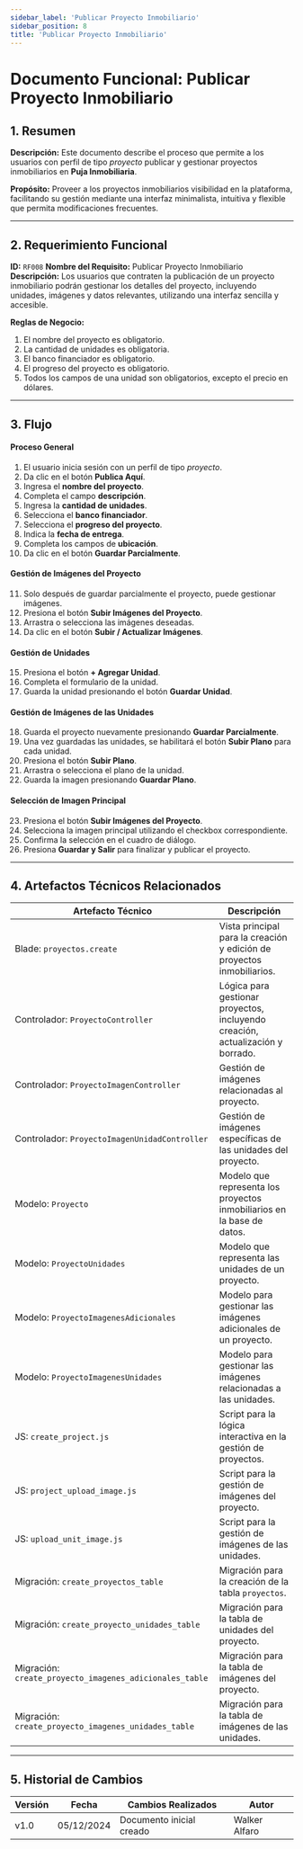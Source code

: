 ```yaml
---
sidebar_label: 'Publicar Proyecto Inmobiliario'
sidebar_position: 8
title: 'Publicar Proyecto Inmobiliario'
---
```


# Documento Funcional: Publicar Proyecto Inmobiliario

## 1. Resumen
**Descripción:** Este documento describe el proceso que permite a los usuarios con perfil de tipo *proyecto* publicar y gestionar proyectos inmobiliarios en **Puja Inmobiliaria**.

**Propósito:** Proveer a los proyectos inmobiliarios visibilidad en la plataforma, facilitando su gestión mediante una interfaz minimalista, intuitiva y flexible que permita modificaciones frecuentes.

---

## 2. Requerimiento Funcional
**ID:** `RF008`
**Nombre del Requisito:** Publicar Proyecto Inmobiliario  
**Descripción:** Los usuarios que contraten la publicación de un proyecto inmobiliario podrán gestionar los detalles del proyecto, incluyendo unidades, imágenes y datos relevantes, utilizando una interfaz sencilla y accesible.

**Reglas de Negocio:**  
1. El nombre del proyecto es obligatorio.  
2. La cantidad de unidades es obligatoria.  
3. El banco financiador es obligatorio.  
4. El progreso del proyecto es obligatorio.  
5. Todos los campos de una unidad son obligatorios, excepto el precio en dólares.  

---

## 3. Flujo
#### Proceso General
1. El usuario inicia sesión con un perfil de tipo *proyecto*.  
2. Da clic en el botón **Publica Aquí**.  
3. Ingresa el **nombre del proyecto**.  
4. Completa el campo **descripción**.  
5. Ingresa la **cantidad de unidades**.  
6. Selecciona el **banco financiador**.  
7. Selecciona el **progreso del proyecto**.  
8. Indica la **fecha de entrega**.  
9. Completa los campos de **ubicación**.  
10. Da clic en el botón **Guardar Parcialmente**.  

#### Gestión de Imágenes del Proyecto
11. Solo después de guardar parcialmente el proyecto, puede gestionar imágenes.  
12. Presiona el botón **Subir Imágenes del Proyecto**.  
13. Arrastra o selecciona las imágenes deseadas.  
14. Da clic en el botón **Subir / Actualizar Imágenes**.

#### Gestión de Unidades
15. Presiona el botón **+ Agregar Unidad**.  
16. Completa el formulario de la unidad.  
17. Guarda la unidad presionando el botón **Guardar Unidad**.

#### Gestión de Imágenes de las Unidades
18. Guarda el proyecto nuevamente presionando **Guardar Parcialmente**.  
19. Una vez guardadas las unidades, se habilitará el botón **Subir Plano** para cada unidad.  
20. Presiona el botón **Subir Plano**.  
21. Arrastra o selecciona el plano de la unidad.  
22. Guarda la imagen presionando **Guardar Plano**.

#### Selección de Imagen Principal
23. Presiona el botón **Subir Imágenes del Proyecto**.  
24. Selecciona la imagen principal utilizando el checkbox correspondiente.  
25. Confirma la selección en el cuadro de diálogo.  
26. Presiona **Guardar y Salir** para finalizar y publicar el proyecto.

---

## 4. Artefactos Técnicos Relacionados
| **Artefacto Técnico**                   | **Descripción**                                                                 |
|-----------------------------------------|---------------------------------------------------------------------------------|
| Blade: `proyectos.create`               | Vista principal para la creación y edición de proyectos inmobiliarios.         |
| Controlador: `ProyectoController`       | Lógica para gestionar proyectos, incluyendo creación, actualización y borrado. |
| Controlador: `ProyectoImagenController` | Gestión de imágenes relacionadas al proyecto.                                  |
| Controlador: `ProyectoImagenUnidadController` | Gestión de imágenes específicas de las unidades del proyecto.               |
| Modelo: `Proyecto`                      | Modelo que representa los proyectos inmobiliarios en la base de datos.         |
| Modelo: `ProyectoUnidades`              | Modelo que representa las unidades de un proyecto.                             |
| Modelo: `ProyectoImagenesAdicionales`   | Modelo para gestionar las imágenes adicionales de un proyecto.                 |
| Modelo: `ProyectoImagenesUnidades`      | Modelo para gestionar las imágenes relacionadas a las unidades.                |
| JS: `create_project.js`                 | Script para la lógica interactiva en la gestión de proyectos.                  |
| JS: `project_upload_image.js`           | Script para la gestión de imágenes del proyecto.                               |
| JS: `upload_unit_image.js`              | Script para la gestión de imágenes de las unidades.                            |
| Migración: `create_proyectos_table`     | Migración para la creación de la tabla `proyectos`.                            |
| Migración: `create_proyecto_unidades_table` | Migración para la tabla de unidades del proyecto.                           |
| Migración: `create_proyecto_imagenes_adicionales_table` | Migración para la tabla de imágenes del proyecto.                 |
| Migración: `create_proyecto_imagenes_unidades_table` | Migración para la tabla de imágenes de las unidades.                      |

---

## 5. Historial de Cambios
| **Versión** | **Fecha**  | **Cambios Realizados**        | **Autor**       |
|-------------|------------|-------------------------------|-----------------|
| v1.0        | 05/12/2024 | Documento inicial creado      | Walker Alfaro   |

